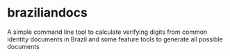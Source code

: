 # braziliandocs
A simple command line tool to calculate verifying digits from common identity documents in Brazil and some feature tools to generate all possible documents
